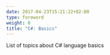 ```yaml
---
date: 2017-04-23T15:21:22+02:00
type: foreword
weight: 0
title: "C#: Basics"
---
```


List of topics about C# language basics

